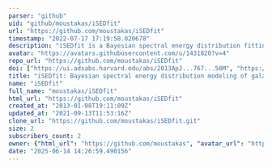 ```yaml
---
parser: "github"
uid: "github/moustakas/iSEDfit"
url: "https://github.com/moustakas/iSEDfit"
timestamp: "2022-07-17 17:19:58.020678"
description: "iSEDfit is a Bayesian spectral energy distribution fitting code designed to extract the physical properties of galaxies from broadband photometry."
avatar: "https://avatars.githubusercontent.com/u/1431820?v=4"
repo_url: "https://github.com/moustakas/iSEDfit"
doi: ["https://ui.adsabs.harvard.edu/abs/2013ApJ...767...50M", "https://ui.adsabs.harvard.edu/abs/2017ascl.soft08029M/abstract"]
title: "iSEDfit: Bayesian spectral energy distribution modeling of galaxies"
name: "iSEDfit"
full_name: "moustakas/iSEDfit"
html_url: "https://github.com/moustakas/iSEDfit"
created_at: "2013-01-08T19:11:09Z"
updated_at: "2021-09-13T11:53:16Z"
clone_url: "https://github.com/moustakas/iSEDfit.git"
size: 2
subscribers_count: 2
owner: {"html_url": "https://github.com/moustakas", "avatar_url": "https://avatars.githubusercontent.com/u/1431820?v=4", "login": "moustakas", "type": "User"}
date: "2025-06-14 14:26:59.490156"
---
```

